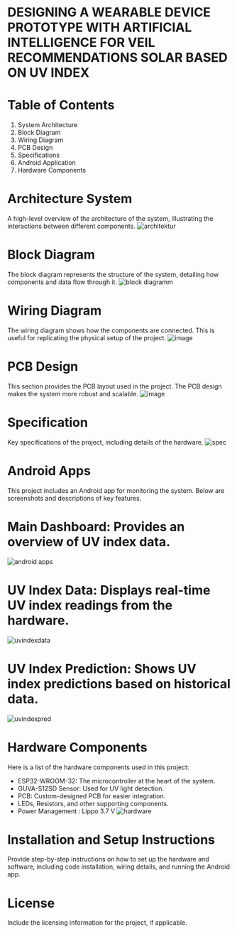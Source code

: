 # DESIGNING A WEARABLE DEVICE PROTOTYPE WITH ARTIFICIAL INTELLIGENCE FOR VEIL RECOMMENDATIONS SOLAR BASED ON UV INDEX

# Table of Contents
1. System Architecture
2. Block Diagram
3. Wiring Diagram
4. PCB Design
5. Specifications
6. Android Application
7. Hardware Components

# Architecture System
A high-level overview of the architecture of the system, illustrating the interactions between different components.
![architektur](https://github.com/user-attachments/assets/7f687096-7012-4b4b-a8d5-ee02f042fb18)


# Block Diagram
The block diagram represents the structure of the system, detailing how components and data flow through it.
![block diagramm](https://github.com/user-attachments/assets/31dd6d46-34dd-4082-a2ab-945a6ac66698)

# Wiring Diagram
The wiring diagram shows how the components are connected. This is useful for replicating the physical setup of the project.
![image](https://github.com/user-attachments/assets/f7485f31-e9d3-42c4-8840-3e29fa8811c0)

# PCB Design
This section provides the PCB layout used in the project. The PCB design makes the system more robust and scalable.
![image](https://github.com/user-attachments/assets/a8cf244f-c985-48e0-a3a9-a16696f34392)

# Specification 
Key specifications of the project, including details of the hardware.
![spec](https://github.com/user-attachments/assets/330900fc-8d01-496c-a3f6-2b62a11f813e)


# Android Apps 
This project includes an Android app for monitoring the system. Below are screenshots and descriptions of key features.
# Main Dashboard: Provides an overview of UV index data.
![android apps](https://github.com/user-attachments/assets/5a28f9b3-e746-4264-9840-d3de5228c53f)
# UV Index Data: Displays real-time UV index readings from the hardware.
![uvindexdata](https://github.com/user-attachments/assets/4235b360-11f3-495c-b3bd-36ddb80a44d3)
# UV Index Prediction: Shows UV index predictions based on historical data.
![uvindexpred](https://github.com/user-attachments/assets/036214d4-7874-4772-a2ea-e1f5ee245db8)

# Hardware Components
Here is a list of the hardware components used in this project:
- ESP32-WROOM-32: The microcontroller at the heart of the system.
- GUVA-S12SD Sensor: Used for UV light detection.
- PCB: Custom-designed PCB for easier integration.
- LEDs, Resistors, and other supporting components.
- Power Management : Lippo 3.7 V
![hardware](https://github.com/user-attachments/assets/3b77ae6d-d87b-4787-84af-8d64c50ea4b0)


# Installation and Setup Instructions
Provide step-by-step instructions on how to set up the hardware and software, including code installation, wiring details, and running the Android app.

# License
Include the licensing information for the project, if applicable.






